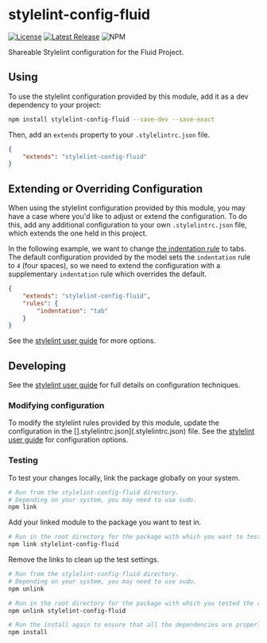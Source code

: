 # stylelint-config-fluid

[![License](https://badgen.net/github/license/fluid-project/stylelint-config-fluid/)](https://github.com/fluid-project/stylelint-config-fluid/blob/main/LICENSE.md)
[![Latest Release](https://badgen.net/github/release/fluid-project/stylelint-config-fluid/)](https://github.com/fluid-project/stylelint-config-fluid/releases/latest/)
![NPM](https://badgen.net/npm/v/stylelint-config-fluid)


Shareable Stylelint configuration for the Fluid Project.

## Using

To use the stylelint configuration provided by this module, add it as a dev dependency to your project:

```bash
npm install stylelint-config-fluid --save-dev --save-exact
```

Then, add an `extends` property to your `.stylelintrc.json` file.

```json
{
    "extends": "stylelint-config-fluid"
}
```

## Extending or Overriding Configuration

When using the stylelint configuration provided by this module, you may have a case where you'd like to adjust or extend the configuration. To do this, add any additional configuration to your own `.stylelintrc.json` file, which extends the one held in this project.

In the following example, we want to change [the indentation rule](https://stylelint.io/user-guide/rules/indentation) to tabs. The default configuration provided by the model sets the `indentation` rule to `4` (four spaces), so we need to extend the configuration with a supplementary `indentation` rule which overrides the default.

```json
{
    "extends": "stylelint-config-fluid",
    "rules": {
        "indentation": "tab"
    }
}
```

See the [stylelint user guide](https://stylelint.io/user-guide/configure#extends) for more options.

## Developing

See the [stylelint user guide](https://stylelint.io/user-guide/configure) for full details on configuration techniques.

### Modifying configuration

To modify the stylelint rules provided by this module, update the configuration in the [].stylelintrc.json](.stylelintrc.json) file. See the [stylelint user guide](https://stylelint.io/user-guide/configure) for configuration options.

### Testing

To test your changes locally, link the package globally on your system.

```bash
# Run from the stylelint-config-fluid directory.
# Depending on your system, you may need to use sudo.
npm link
```

Add your linked module to the package you want to test in.

```bash
# Run in the root directory for the package with which you want to test the configuration.
npm link stylelint-config-fluid
```

Remove the links to clean up the test settings.

```bash
# Run from the stylelint-config-fluid directory.
# Depending on your system, you may need to use sudo.
npm unlink

# Run in the root directory for the package with which you tested the configuration.
npm unlink stylelint-config-fluid

# Run the install again to ensure that all the dependencies are properly installed.
npm install
```
